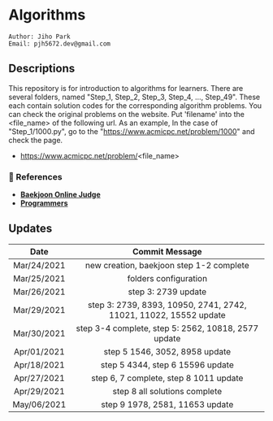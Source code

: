 # Algorithms
````
Author: Jiho Park
Email: pjh5672.dev@gmail.com
````


## Descriptions
This repository is for introduction to algorithms for learners. There are several folders, named "Step_1, Step_2, Step_3, Step_4, ..., Step_49". These each contain solution codes for the corresponding algorithm problems. You can check the original problems on the website. Put 'filename' into the <file_name> of the following url. As an example, In the case of "Step_1/1000.py", go to the "https://www.acmicpc.net/problem/1000" and check the page.    
- https://www.acmicpc.net/problem/<file_name>  

### :memo: References
- **[Baekjoon Online Judge](https://www.acmicpc.net)**     
- **[Programmers](https://programmers.co.kr/)**  

## Updates
| Date | Commit Message |
|:----:|:----:|
| Mar/24/2021 | new creation, baekjoon step 1-2 complete |
| Mar/25/2021 | folders configuration |
| Mar/26/2021 | step 3: 2739 update |
| Mar/29/2021 | step 3: 2739, 8393, 10950, 2741, 2742, 11021, 11022, 15552 update |  
| Mar/30/2021 | step 3-4 complete, step 5: 2562, 10818, 2577 update |  
| Apr/01/2021 | step 5 1546, 3052, 8958 update |  
| Apr/18/2021 | step 5 4344, step 6 15596 update |  
| Apr/27/2021 | step 6, 7 complete, step 8 1011 update |  
| Apr/29/2021 | step 8 all solutions complete |  
| May/06/2021 | step 9 1978, 2581, 11653 update |  